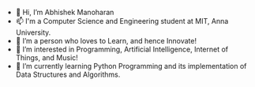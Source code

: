 - 👋 Hi, I’m Abhishek Manoharan
- 📫 I'm a Computer Science and Engineering student at MIT, Anna University.
- 💞️ I’m a person who loves to Learn, and hence Innovate!
- 👀 I’m interested in Programming, Artificial Intelligence, Internet of Things, and Music!
- 🌱 I’m currently learning Python Programming and its implementation of Data Structures and Algorithms.


<!---
darwinabhi963/darwinabhi963 is a ✨ special ✨ repository because its `README.md` (this file) appears on your GitHub profile.
You can click the Preview link to take a look at your changes.
--->
